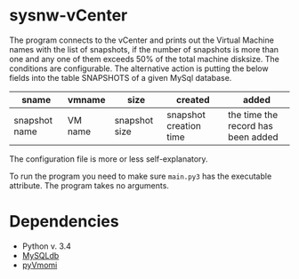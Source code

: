 # sysnw-vCenter
The program connects to the vCenter and prints out the Virtual Machine names with the list of snapshots, if the number of snapshots is more than one and any one of them exceeds 50% of the total machine disksize. The conditions are configurable.
The alternative action is putting the below fields into the table SNAPSHOTS of a given MySql database.

| sname | vmname | size | created | added |
|--|--|--|--|--|
| snapshot name | VM name | snapshot size | snapshot creation time | the time the record has been added |

The configuration file is more or less self-explanatory.

To run the program you need to make sure `main.py3` has the executable attribute.
The program takes no arguments.

# Dependencies

 - Python v. 3.4
 - [MySQLdb](http://mysql-python.sourceforge.net/MySQLdb.html)
 - [pyVmomi](https://github.com/vmware/pyvmomi)
